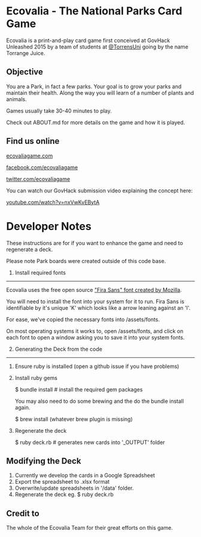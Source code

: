 Ecovalia - The National Parks Card Game
=======================================

Ecovalia is a print-and-play card game first conceived at GovHack Unleashed 2015 by a team of students at [@TorrensUni](http://twitter.com/torrensuni) going by the name Torrange Juice.

Objective
---------

You are a Park, in fact a few parks.
Your goal is to grow your parks and maintain their health.
Along the way you will learn of a number of plants and animals.

Games usually take 30-40 minutes to play.

Check out ABOUT.md for more details on the game and how it is played.

Find us online
--------------

[ecovaliagame.com](http://ecovaliagame.com)

[facebook.com/ecovaliagame](http://facebook.com/ecovaliagame)

[twitter.com/ecovaliagame](http://twitter.com/ecovaliagame)

You can watch our GovHack submission video explaining the concept here:

[youtube.com/watch?v=nxVwKvEBytA](https://www.youtube.com/watch?v=nxVwKvEBytA)


Developer Notes
===============

These instructions are for if you want to enhance the game and
need to regenerate a deck.

Please note Park boards were created outside of this code base.

1. Install required fonts
----------------------
Ecovalia uses the free open source ["Fira Sans" font created by Mozilla](https://www.mozilla.org/en-US/styleguide/products/firefox-os/typeface).

You will need to install the font into your system for it to run.
Fira Sans is identifiable by it's unique 'K' which looks like a arrow leaning against an 'l'.

For ease, we've copied the necessary fonts into /assets/fonts.

On most operating systems it works to, open /assets/fonts, and click on each font to
open a window asking you to save it into your system fonts.

2. Generating the Deck from the code
---------------------------------

  1. Ensure ruby is installed (open a github issue if you have problems)
  2. Install ruby gems

      $ bundle install      # install the required gem packages

      You may also need to do some brewing and the do the bundle install again.

      $ brew install (whatever brew plugin is missing)

  3. Regenerate the deck

      $ ruby deck.rb        # generates new cards into '_OUTPUT' folder

Modifying the Deck
-------------------

  1. Currently we develop the cards in a Google Spreadsheet
  2. Export the spreadsheet to .xlsx format
  3. Overwrite/update spreadsheets in '/data' folder.
  4. Regenerate the deck eg. $ ruby deck.rb

Credit to
---------
The whole of the Ecovalia Team for their great efforts on this game.
